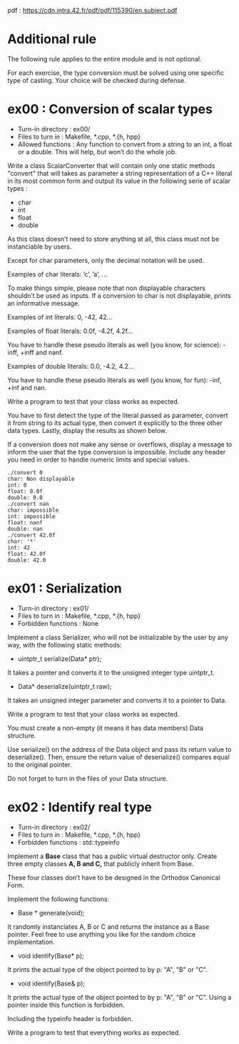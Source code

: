 pdf : https://cdn.intra.42.fr/pdf/pdf/115390/en.subject.pdf

# Additional rule

The following rule applies to the entire module and is not optional.
>

For each exercise, the type conversion must be solved using one specific type of casting.
Your choice will be checked during defense.
>

# ex00 : Conversion of scalar types

* Turn-in directory : ex00/
* Files to turn in : Makefile, *.cpp, *.{h, hpp}
* Allowed functions : Any function to convert from a string to an int, a
float or a double. This will help, but won’t do the whole job.

Write a class ScalarConverter that will contain only one static methods "convert"
that will takes as parameter a string representation of a C++ literal in its most common
form and output its value in the following serie of scalar types :
>

* char
* int
* float
* double

As this class doesn’t need to store anything at all, this class must not be instanciable by users.
>

Except for char parameters, only the decimal notation will be used.
>

Examples of char literals: ’c’, ’a’, ...
>

To make things simple, please note that non displayable characters shouldn’t be used as
inputs. If a conversion to char is not displayable, prints an informative message.
>

Examples of int literals: 0, -42, 42...
>

Examples of float literals: 0.0f, -4.2f, 4.2f...
>

You have to handle these pseudo literals as well (you know, for science): -inff, +inff and nanf.
>

Examples of double literals: 0.0, -4.2, 4.2...
>

You have to handle these pseudo literals as well (you know, for fun): -inf, +inf and nan.
>

Write a program to test that your class works as expected.
>

You have to first detect the type of the literal passed as parameter, convert it from
string to its actual type, then convert it explicitly to the three other data types. Lastly,
display the results as shown below.
>

If a conversion does not make any sense or overflows, display a message to inform
the user that the type conversion is impossible. Include any header you need in order to
handle numeric limits and special values.
>

```
./convert 0
char: Non displayable
int: 0
float: 0.0f
double: 0.0
./convert nan
char: impossible
int: impossible
float: nanf
double: nan
./convert 42.0f
char: '*'
int: 42
float: 42.0f
double: 42.0
```

# ex01 : Serialization

* Turn-in directory : ex01/
* Files to turn in : Makefile, *.cpp, *.{h, hpp}
* Forbidden functions : None

Implement a class Serializer, who will not be initializable by the user by any way,
with the following static methods:
>

* uintptr_t serialize(Data* ptr);

It takes a pointer and converts it to the unsigned integer type uintptr_t.
>

* Data* deserialize(uintptr_t raw);

It takes an unsigned integer parameter and converts it to a pointer to Data.
>

Write a program to test that your class works as expected.
>

You must create a non-empty (it means it has data members) Data structure.
>

Use serialize() on the address of the Data object and pass its return value to
deserialize(). Then, ensure the return value of deserialize() compares equal to the
original pointer.
>

Do not forget to turn in the files of your Data structure.
>

# ex02 : Identify real type

* Turn-in directory : ex02/
* Files to turn in : Makefile, *.cpp, *.{h, hpp}
* Forbidden functions : std::typeinfo

Implement a __Base__ class that has a public virtual destructor only. Create three empty
classes __A, B and C,__ that publicly inherit from Base.
>

These four classes don’t have to be designed in the Orthodox Canonical Form.
>

Implement the following functions:
>

* Base * generate(void);

It randomly instanciates A, B or C and returns the instance as a Base pointer. Feel free
to use anything you like for the random choice implementation.
>

* void identify(Base* p);

It prints the actual type of the object pointed to by p: "A", "B" or "C".
>

* void identify(Base& p);

It prints the actual type of the object pointed to by p: "A", "B" or "C". Using a pointer
inside this function is forbidden.
>

Including the typeinfo header is forbidden.
>

Write a program to test that everything works as expected.
>
